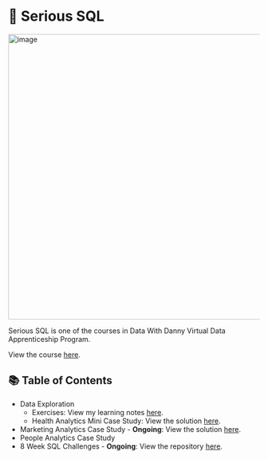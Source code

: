 # 📝 Serious SQL

<img width="573" alt="image" src="https://user-images.githubusercontent.com/81607668/128655887-038f2b02-0e9d-44b0-b632-594134bf3d56.png">

Serious SQL is one of the courses in Data With Danny Virtual Data Apprenticeship Program. 

View the course [here](https://www.datawithdanny.com/courses/serious-sql).

## 📚 Table of Contents
- Data Exploration
  - Exercises: View my learning notes [here](https://github.com/oussou-dev/Serious_SQL/blob/main/Exercises%20in%20Data%20Exploration.md).
  - Health Analytics Mini Case Study: View the solution [here](_).
- Marketing Analytics Case Study - **Ongoing**: View the solution [here](_).
- People Analytics Case Study
- 8 Week SQL Challenges - **Ongoing**: View the repository [here](_).
